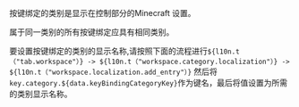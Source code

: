 按键绑定的类别是显示在控制部分的Minecraft 设置。

属于同一类别的所有按键绑定应具有相同类别。

要设置按键绑定的类别的显示名称,请按照下面的流程进行`${l10n.t（"tab.workspace"）} -> ${l10n.t（"workspace.category.localization"）} -> ${l10n.t（"workspace.localization.add_entry"）}` 然后将 `key.category.${data.keyBindingCategoryKey}`作为键名，最后将值设置为所需的类别显示名称。